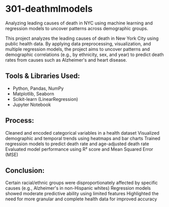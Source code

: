# 301-deathmlmodels
Analyzing leading causes of death in NYC using machine learning and regression models to uncover patterns across demographic groups.

This project analyzes the leading causes of death in New York City using public health data. By applying data preprocessing, visualization, and multiple regression models, the project aims to uncover patterns and demographic correlations (e.g., by ethnicity, sex, and year) to predict death rates from causes such as Alzheimer's and heart disease.

## Tools & Libraries Used:
- Python, Pandas, NumPy
- Matplotlib, Seaborn
- Scikit-learn (LinearRegression)
- Jupyter Notebook

## Process:
Cleaned and encoded categorical variables in a health dataset
Visualized demographic and temporal trends using heatmaps and bar charts
Trained regression models to predict death rate and age-adjusted death rate
Evaluated model performance using R² score and Mean Squared Error (MSE)

## Conclusion:
Certain racial/ethnic groups were disproportionately affected by specific causes (e.g., Alzheimer's in non-Hispanic whites)
Regression models showed moderate predictive ability using limited features
Highlighted the need for more granular and complete health data for improved accuracy
